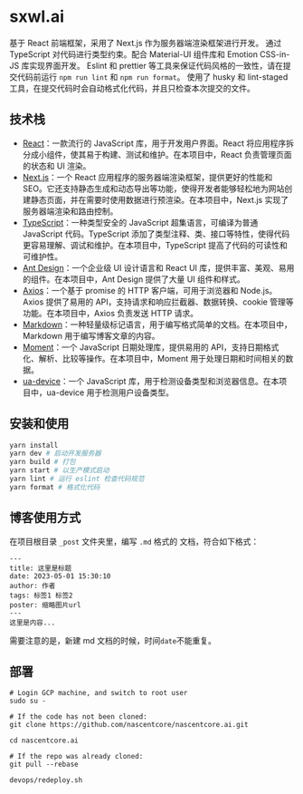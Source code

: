 # sxwl.ai

基于 React 前端框架，采用了 Next.js 作为服务器端渲染框架进行开发。
通过 TypeScript 对代码进行类型约束。配合 Material-UI 组件库和 Emotion CSS-in-JS 库实现界面开发。
Eslint 和 prettier 等工具来保证代码风格的一致性，请在提交代码前运行 `npm run lint` 和 `npm run format`。
使用了 husky 和 lint-staged 工具，在提交代码时会自动格式化代码，并且只检查本次提交的文件。

## 技术栈

- [React](https://reactjs.org/)：一款流行的 JavaScript 库，用于开发用户界面。React 将应用程序拆分成小组件，使其易于构建、测试和维护。在本项目中，React 负责管理页面的状态和 UI 渲染。
- [Next.js](https://nextjs.org/)：一个 React 应用程序的服务器端渲染框架，提供更好的性能和 SEO。它还支持静态生成和动态导出等功能，使得开发者能够轻松地为网站创建静态页面，并在需要时使用数据进行预渲染。在本项目中，Next.js 实现了服务器端渲染和路由控制。
- [TypeScript](https://www.typescriptlang.org/)：一种类型安全的 JavaScript 超集语言，可编译为普通 JavaScript 代码。TypeScript 添加了类型注释、类、接口等特性，使得代码更容易理解、调试和维护。在本项目中，TypeScript 提高了代码的可读性和可维护性。
- [Ant Design](https://ant.design/)：一个企业级 UI 设计语言和 React UI 库，提供丰富、美观、易用的组件。在本项目中，Ant Design 提供了大量 UI 组件和样式。
- [Axios](https://axios-http.com/)：一个基于 promise 的 HTTP 客户端，可用于浏览器和 Node.js。Axios 提供了易用的 API，支持请求和响应拦截器、数据转换、cookie 管理等功能。在本项目中，Axios 负责发送 HTTP 请求。
- [Markdown](https://daringfireball.net/projects/markdown/)：一种轻量级标记语言，用于编写格式简单的文档。在本项目中，Markdown 用于编写博客文章的内容。
- [Moment](https://momentjs.com/)：一个 JavaScript 日期处理库，提供易用的 API，支持日期格式化、解析、比较等操作。在本项目中，Moment 用于处理日期和时间相关的数据。
- [ua-device](https://github.com/3846masa/ua-device)：一个 JavaScript 库，用于检测设备类型和浏览器信息。在本项目中，ua-device 用于检测用户设备类型。

## 安装和使用

```bash
yarn install
yarn dev # 启动开发服务器
yarn build # 打包
yarn start # 以生产模式启动
yarn lint # 运行 eslint 检查代码规范
yarn format # 格式化代码
```

## 博客使用方式

在项目根目录 `_post` 文件夹里，编写 `.md` 格式的 文档，符合如下格式：
```
---
title: 这里是标题
date: 2023-05-01 15:30:10
author: 作者
tags: 标签1 标签2
poster: 缩略图片url
---
这里是内容...

```
需要注意的是，新建 md 文档的时候，时间`date`不能重复。

## 部署

```
# Login GCP machine, and switch to root user
sudo su -

# If the code has not been cloned:
git clone https://github.com/nascentcore/nascentcore.ai.git

cd nascentcore.ai

# If the repo was already cloned:
git pull --rebase

devops/redeploy.sh
```
